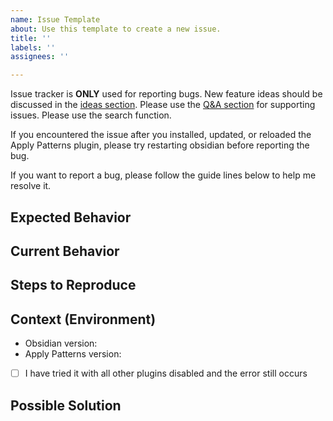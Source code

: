```yaml
---
name: Issue Template
about: Use this template to create a new issue.
title: ''
labels: ''
assignees: ''

---
```


Issue tracker is **ONLY** used for reporting bugs. New feature ideas should be discussed in the [ideas section](https://github.com/publicus/obsidian-apply-patterns-plugin/discussions/categories/ideas). Please use the [Q&A section](https://github.com/publicus/obsidian-apply-patterns-plugin/discussions/categories/q-a) for supporting issues. Please use the search function.

If you encountered the issue after you installed, updated, or reloaded the Apply Patterns plugin, please try restarting obsidian before reporting the bug.

If you want to report a bug, please follow the guide lines below to help me resolve it.

## Expected Behavior
<!--- Tell us what should happen -->

## Current Behavior
<!--- Tell us what happens instead of the expected behavior -->

## Steps to Reproduce
<!-- Which exact steps can I take to reproduce the issue? -->

## Context (Environment)
* Obsidian version:
* Apply Patterns version:
* [ ] I have tried it with all other plugins disabled and the error still occurs

## Possible Solution
<!--- Not obligatory, but suggest a fix/reason for the bug, if you have an idea -->
